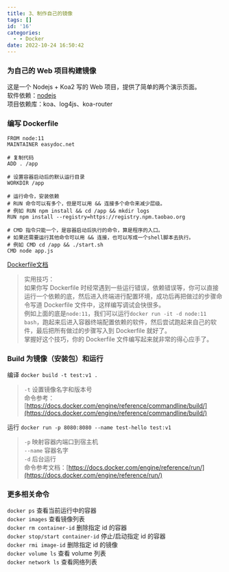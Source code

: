```yaml
---
title: 3、制作自己的镜像
tags: []
id: '16'
categories:
  - - Docker
date: 2022-10-24 16:50:42
---
```


### 为自己的 Web 项目构建镜像

这是一个 Nodejs + Koa2 写的 Web 项目，提供了简单的两个演示页面。  
软件依赖：[nodejs](https://nodejs.org/zh-cn/)  
项目依赖库：koa、log4js、koa-router

### 编写 Dockerfile

```
FROM node:11
MAINTAINER easydoc.net

# 复制代码
ADD . /app

# 设置容器启动后的默认运行目录
WORKDIR /app

# 运行命令，安装依赖
# RUN 命令可以有多个，但是可以用 && 连接多个命令来减少层级。
# 例如 RUN npm install && cd /app && mkdir logs
RUN npm install --registry=https://registry.npm.taobao.org

# CMD 指令只能一个，是容器启动后执行的命令，算是程序的入口。
# 如果还需要运行其他命令可以用 && 连接，也可以写成一个shell脚本去执行。
# 例如 CMD cd /app && ./start.sh
CMD node app.js
```

[Dockerfile文档](https://docs.docker.com/engine/reference/builder/#run)

> 实用技巧：  
> 如果你写 Dockerfile 时经常遇到一些运行错误，依赖错误等，你可以直接运行一个依赖的底，然后进入终端进行配置环境，成功后再把做过的步骤命令写道 Dockerfile 文件中，这样编写调试会快很多。  
> 例如上面的底是`node:11`，我们可以运行`docker run -it -d node:11 bash`，跑起来后进入容器终端配置依赖的软件，然后尝试跑起来自己的软件，最后把所有做过的步骤写入到 Dockerfile 就好了。  
> 掌握好这个技巧，你的 Dockerfile 文件编写起来就非常的得心应手了。

### Build 为镜像（安装包）和运行

编译 `docker build -t test:v1 .`

> `-t` 设置镜像名字和版本号  
> 命令参考：[https://docs.docker.com/engine/reference/commandline/build/](https://docs.docker.com/engine/reference/commandline/build/)

运行 `docker run -p 8080:8080 --name test-hello test:v1`

> `-p` 映射容器内端口到宿主机  
> `--name` 容器名字  
> `-d` 后台运行  
> 命令参考文档：[https://docs.docker.com/engine/reference/run/](https://docs.docker.com/engine/reference/run/)

### 更多相关命令

`docker ps` 查看当前运行中的容器  
`docker images` 查看镜像列表  
`docker rm container-id` 删除指定 id 的容器  
`docker stop/start container-id` 停止/启动指定 id 的容器  
`docker rmi image-id` 删除指定 id 的镜像  
`docker volume ls` 查看 volume 列表  
`docker network ls` 查看网络列表
